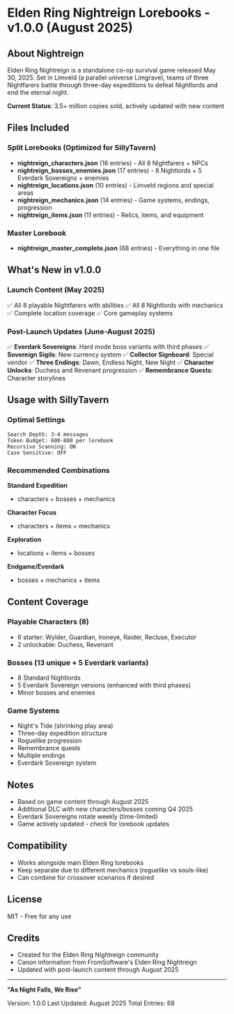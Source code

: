# Elden Ring Nightreign Lorebooks - v1.0.0 (August 2025)

## About Nightreign
Elden Ring Nightreign is a standalone co-op survival game released May 30, 2025. Set in Limveld (a parallel universe Limgrave), teams of three Nightfarers battle through three-day expeditions to defeat Nightlords and end the eternal night.

**Current Status**: 3.5+ million copies sold, actively updated with new content

## Files Included

### Split Lorebooks (Optimized for SillyTavern)
- **nightreign_characters.json** (16 entries) - All 8 Nightfarers + NPCs
- **nightreign_bosses_enemies.json** (17 entries) - 8 Nightlords + 5 Everdark Sovereigns + enemies
- **nightreign_locations.json** (10 entries) - Limveld regions and special areas
- **nightreign_mechanics.json** (14 entries) - Game systems, endings, progression
- **nightreign_items.json** (11 entries) - Relics, items, and equipment

### Master Lorebook
- **nightreign_master_complete.json** (68 entries) - Everything in one file

## What's New in v1.0.0

### Launch Content (May 2025)
✅ All 8 playable Nightfarers with abilities
✅ All 8 Nightlords with mechanics
✅ Complete location coverage
✅ Core gameplay systems

### Post-Launch Updates (June-August 2025)
✅ **Everdark Sovereigns**: Hard mode boss variants with third phases
✅ **Sovereign Sigils**: New currency system
✅ **Collector Signboard**: Special vendor
✅ **Three Endings**: Dawn, Endless Night, New Night
✅ **Character Unlocks**: Duchess and Revenant progression
✅ **Remembrance Quests**: Character storylines

## Usage with SillyTavern

### Optimal Settings
```
Search Depth: 3-4 messages
Token Budget: 600-800 per lorebook
Recursive Scanning: ON
Case Sensitive: OFF
```

### Recommended Combinations

**Standard Expedition**
- characters + bosses + mechanics

**Character Focus**
- characters + items + mechanics

**Exploration**
- locations + items + bosses

**Endgame/Everdark**
- bosses + mechanics + items

## Content Coverage

### Playable Characters (8)
- 6 starter: Wylder, Guardian, Ironeye, Raider, Recluse, Executor
- 2 unlockable: Duchess, Revenant

### Bosses (13 unique + 5 Everdark variants)
- 8 Standard Nightlords
- 5 Everdark Sovereign versions (enhanced with third phases)
- Minor bosses and enemies

### Game Systems
- Night's Tide (shrinking play area)
- Three-day expedition structure
- Roguelike progression
- Remembrance quests
- Multiple endings
- Everdark Sovereign system

## Notes
- Based on game content through August 2025
- Additional DLC with new characters/bosses coming Q4 2025
- Everdark Sovereigns rotate weekly (time-limited)
- Game actively updated - check for lorebook updates

## Compatibility
- Works alongside main Elden Ring lorebooks
- Keep separate due to different mechanics (roguelike vs souls-like)
- Can combine for crossover scenarios if desired

## License
MIT - Free for any use

## Credits
- Created for the Elden Ring Nightreign community
- Canon information from FromSoftware's Elden Ring Nightreign
- Updated with post-launch content through August 2025

---
**"As Night Falls, We Rise"**

Version: 1.0.0
Last Updated: August 2025
Total Entries: 68